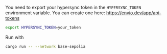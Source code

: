 You need to export your hypersync token in the `HYPERSYNC_TOKEN` environment variable.
You can create one here: https://envio.dev/app/api-tokens

```bash
export HYPERSYNC_TOKEN=your_token
```

Run with

```bash
cargo run -- --network base-sepolia
```